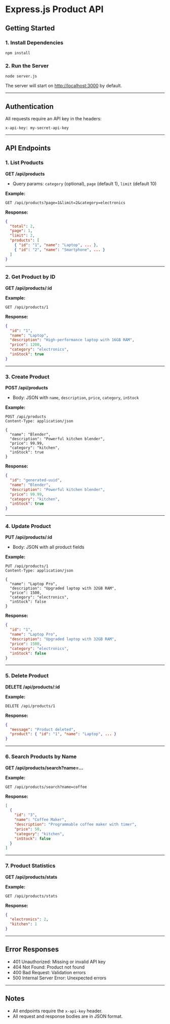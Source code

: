 # Express.js Product API

## Getting Started

### 1. Install Dependencies
```
npm install
```

### 2. Run the Server
```
node server.js
```
The server will start on [http://localhost:3000](http://localhost:3000) by default.

---

## Authentication
All requests require an API key in the headers:
```
x-api-key: my-secret-api-key
```

---

## API Endpoints

### 1. List Products
**GET /api/products**
- Query params: `category` (optional), `page` (default 1), `limit` (default 10)

**Example:**
```
GET /api/products?page=1&limit=2&category=electronics
```
**Response:**
```json
{
  "total": 2,
  "page": 1,
  "limit": 2,
  "products": [
    { "id": "1", "name": "Laptop", ... },
    { "id": "2", "name": "Smartphone", ... }
  ]
}
```

---

### 2. Get Product by ID
**GET /api/products/:id**

**Example:**
```
GET /api/products/1
```
**Response:**
```json
{
  "id": "1",
  "name": "Laptop",
  "description": "High-performance laptop with 16GB RAM",
  "price": 1200,
  "category": "electronics",
  "inStock": true
}
```

---

### 3. Create Product
**POST /api/products**
- Body: JSON with `name`, `description`, `price`, `category`, `inStock`

**Example:**
```
POST /api/products
Content-Type: application/json

{
  "name": "Blender",
  "description": "Powerful kitchen blender",
  "price": 99.99,
  "category": "kitchen",
  "inStock": true
}
```
**Response:**
```json
{
  "id": "generated-uuid",
  "name": "Blender",
  "description": "Powerful kitchen blender",
  "price": 99.99,
  "category": "kitchen",
  "inStock": true
}
```

---

### 4. Update Product
**PUT /api/products/:id**
- Body: JSON with all product fields

**Example:**
```
PUT /api/products/1
Content-Type: application/json

{
  "name": "Laptop Pro",
  "description": "Upgraded laptop with 32GB RAM",
  "price": 1500,
  "category": "electronics",
  "inStock": false
}
```
**Response:**
```json
{
  "id": "1",
  "name": "Laptop Pro",
  "description": "Upgraded laptop with 32GB RAM",
  "price": 1500,
  "category": "electronics",
  "inStock": false
}
```

---

### 5. Delete Product
**DELETE /api/products/:id**

**Example:**
```
DELETE /api/products/1
```
**Response:**
```json
{
  "message": "Product deleted",
  "product": { "id": "1", "name": "Laptop", ... }
}
```

---

### 6. Search Products by Name
**GET /api/products/search?name=...**

**Example:**
```
GET /api/products/search?name=coffee
```
**Response:**
```json
[
  {
    "id": "3",
    "name": "Coffee Maker",
    "description": "Programmable coffee maker with timer",
    "price": 50,
    "category": "kitchen",
    "inStock": false
  }
]
```

---

### 7. Product Statistics
**GET /api/products/stats**

**Example:**
```
GET /api/products/stats
```
**Response:**
```json
{
  "electronics": 2,
  "kitchen": 1
}
```

---

## Error Responses
- 401 Unauthorized: Missing or invalid API key
- 404 Not Found: Product not found
- 400 Bad Request: Validation errors
- 500 Internal Server Error: Unexpected errors

---

## Notes
- All endpoints require the `x-api-key` header.
- All request and response bodies are in JSON format. 